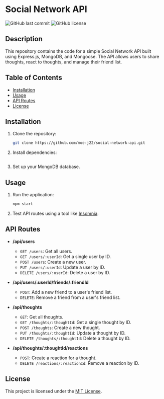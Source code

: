 # Social Network API

![GitHub last commit](https://img.shields.io/github/last-commit/moe-j22/social-network-api)
![GitHub license](https://img.shields.io/github/license/moe-j22/social-network-api)

## Description

This repository contains the code for a simple Social Network API built using Express.js, MongoDB, and Mongoose. The API allows users to share thoughts, react to thoughts, and manage their friend list.

## Table of Contents

- [Installation](#installation)
- [Usage](#usage)
- [API Routes](#api-routes)
- [License](#license)

## Installation

1. Clone the repository:

   ```bash
   git clone https://github.com/moe-j22/social-network-api.git

2. Install dependencies:
```npm install
```
3. Set up your MongoDB database.

## Usage

1. Run the application:

    ```bash
    npm start
    ```

2. Test API routes using a tool like [Insomnia](https://insomnia.rest/).

## API Routes

- **/api/users**
  - `GET /users`: Get all users.
  - `GET /users/:userId`: Get a single user by ID.
  - `POST /users`: Create a new user.
  - `PUT /users/:userId`: Update a user by ID.
  - `DELETE /users/:userId`: Delete a user by ID.

- **/api/users/:userId/friends/:friendId**
  - `POST`: Add a new friend to a user's friend list.
  - `DELETE`: Remove a friend from a user's friend list.

- **/api/thoughts**
  - `GET`: Get all thoughts.
  - `GET /thoughts/:thoughtId`: Get a single thought by ID.
  - `POST /thoughts`: Create a new thought.
  - `PUT /thoughts/:thoughtId`: Update a thought by ID.
  - `DELETE /thoughts/:thoughtId`: Delete a thought by ID.

- **/api/thoughts/:thoughtId/reactions**
  - `POST`: Create a reaction for a thought.
  - `DELETE /reactions/:reactionId`: Remove a reaction by ID.


## License

This project is licensed under the [MIT License](LICENSE).
